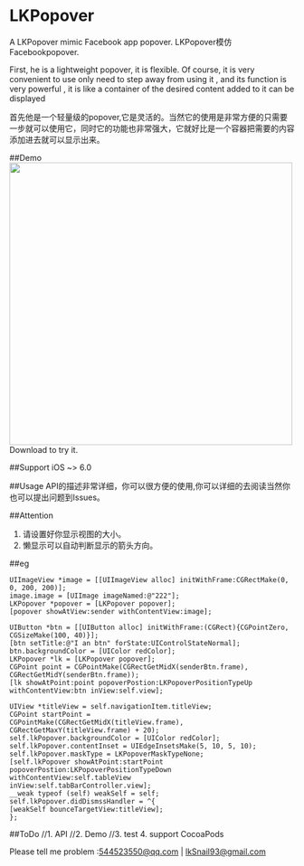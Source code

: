 # LKPopover
A LKPopover mimic Facebook app popover. LKPopover模仿Facebookpopover.

First, he is a lightweight popover, it is flexible. Of course, it is very convenient to use only need to step away from using it , and its function is very powerful , it is like a container of the desired content added to it can be displayed 

首先他是一个轻量级的popover,它是灵活的。当然它的使用是非常方便的只需要一步就可以使用它，同时它的功能也非常强大，它就好比是一个容器把需要的内容添加进去就可以显示出来。


##Demo 
<img src="https://raw.github.com/544523660/LKPopover/master/demo.gif" width="500"><br/>
Download to try it.

##Support 
iOS ~> 6.0

##Usage
API的描述非常详细，你可以很方便的使用,你可以详细的去阅读当然你也可以提出问题到Issues。

##Attention
1. 请设置好你显示视图的大小。
2. 懒显示可以自动判断显示的箭头方向。

##eg
```objc
UIImageView *image = [[UIImageView alloc] initWithFrame:CGRectMake(0, 0, 200, 200)];
image.image = [UIImage imageNamed:@"222"];
LKPopover *popover = [LKPopover popover];
[popover showAtView:sender withContentView:image];
```
```objc
UIButton *btn = [[UIButton alloc] initWithFrame:(CGRect){CGPointZero, CGSizeMake(100, 40)}];
[btn setTitle:@"I an btn" forState:UIControlStateNormal];
btn.backgroundColor = [UIColor redColor];
LKPopover *lk = [LKPopover popover];
CGPoint point = CGPointMake(CGRectGetMidX(senderBtn.frame), CGRectGetMidY(senderBtn.frame));
[lk showAtPoint:point popoverPostion:LKPopoverPositionTypeUp withContentView:btn inView:self.view];
```
```objc
UIView *titleView = self.navigationItem.titleView;
CGPoint startPoint =
CGPointMake(CGRectGetMidX(titleView.frame), CGRectGetMaxY(titleView.frame) + 20);
self.lkPopover.backgroundColor = [UIColor redColor];
self.lkPopover.contentInset = UIEdgeInsetsMake(5, 10, 5, 10);
self.lkPopover.maskType = LKPopoverMaskTypeNone;
[self.lkPopover showAtPoint:startPoint
popoverPostion:LKPopoverPositionTypeDown
withContentView:self.tableView
inView:self.tabBarController.view];
__weak typeof (self) weakSelf = self;
self.lkPopover.didDismssHandler = ^{
[weakSelf bounceTargetView:titleView];
};
```



##ToDo
//1. API
//2. Demo
//3. test
4. support CocoaPods

Please tell me problem :544523550@qq.com  | lkSnail93@gmail.com

